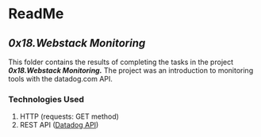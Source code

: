 # ReadMe

## ___0x18.Webstack Monitoring___
This folder contains the results of completing the tasks in the project ___0x18.Webstack Monitoring.___ The project was an introduction to monitoring tools with the datadog.com API.

### Technologies Used
1. HTTP (requests: GET method)
4. REST API ([Datadog API](https://api.datadoghq.com/api/v1/hosts))
